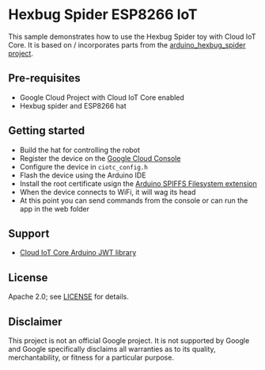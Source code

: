 # Hexbug Spider ESP8266 IoT

This sample demonstrates how to use the Hexbug Spider toy with Cloud IoT Core.
It is based on / incorporates parts from the [arduino_hexbug_spider project](https://github.com/xiam/arduino_hexbug_spider).

## Pre-requisites
* Google Cloud Project with Cloud IoT Core enabled
* Hexbug spider and ESP8266 hat

## Getting started
* Build the hat for controlling the robot
* Register the device on the [Google Cloud Console](https://cloud.google.com/console/iot/)
* Configure the device in `ciotc_config.h`
* Flash the device using the Arduino IDE
* Install the root certificate usign the [Arduino SPIFFS Filesystem extension](https://github.com/esp8266/arduino-esp8266fs-plugin)
* When the device connects to WiFi, it will wag its head
* At this point you can send commands from the console or can run the app in the web folder

## Support
* [Cloud IoT Core Arduino JWT library](https://github.com/googlecloudplatform/google-cloud-iot-arduino)

## License

Apache 2.0; see [LICENSE](LICENSE) for details.

## Disclaimer

This project is not an official Google project. It is not supported by Google
and Google specifically disclaims all warranties as to its quality,
merchantability, or fitness for a particular purpose.
